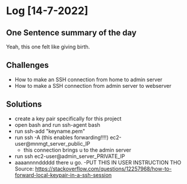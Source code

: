 # Log [14-7-2022]

## One Sentence summary of the day
Yeah, this one felt like giving birth.

## Challenges
- How to make an SSH connection from home to admin server
- How to make a SSH connection from admin server to webserver

## Solutions
- create a key pair specifically for this project
- open bash and run ssh-agent bash
- run ssh-add "keyname.pem"
- run ssh -A (this enables forwarding!!!!) ec2-user@mnmgt_server_public_IP
  - this connection brings u to the admin server
- run ssh ec2-user@admin_server_PRIVATE_IP
- aaaannnnddddd there u go. 
-PUT THIS IN USER INSTRUCTION THO
Source: https://stackoverflow.com/questions/12257968/how-to-forward-local-keypair-in-a-ssh-session